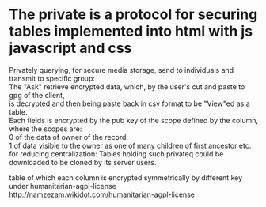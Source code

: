 # The private is a protocol for securing tables implemented into html with js javascript and css
 <p> Privately querying, for secure media storage, send to individuals and transmit to specific group:<br>
	  The "Ask" retrieve encrypted data, which, by the user's cut and paste to gpg of the client, <br>
	  is decrypted and then being paste back in csv format to be "View"ed as a table.<br> 	  
 	  Each fields is encrypted by the pub key of the scope defined by the column,
 	  where the scopes are: <br>
 	  0 of the data of owner of the record, <br>
 	  1 of data visible to the owner as one of many children of first ancestor etc.<br>
 	  for reducing centralization: Tables holding such privateq could be downloaded to be cloned by its server users. <br>
 	   </p> 
 	   
table of which each column is encrypted symmetrically by different key
under humanitarian-agpl-license http://namzezam.wikidot.com/humanitarian-agpl-license
